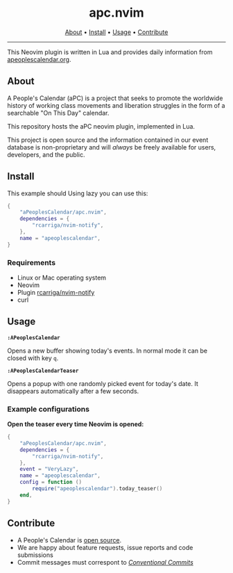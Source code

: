 <div align="center">

# apc.nvim

[About](#about) • [Install](#install) • [Usage](#usage) • [Contribute](#contribute)

</div>

---

This Neovim plugin is written in Lua and provides daily information from [apeoplescalendar.org](https://www.apeoplescalendar.org/).

## About

A People's Calendar (aPC) is a project that seeks to promote the worldwide history of working class movements and liberation struggles in the form of a searchable "On This Day" calendar.

This repository hosts the aPC neovim plugin, implemented in Lua.

This project is open source and the information contained in our event database is non-proprietary and will _always_ be freely available for users, developers, and the public.

## Install

This example should Using lazy you can use this:

```lua
{
    "aPeoplesCalendar/apc.nvim",
    dependencies = {
        "rcarriga/nvim-notify",
    },
    name = "apeoplescalendar",
}
```

### Requirements

- Linux or Mac operating system
- Neovim
- Plugin [rcarriga/nvim-notify](https://github.com/rcarriga/nvim-notify)
- curl

## Usage

**`:APeoplesCalendar`**

Opens a new buffer showing today's events. In normal mode it can be closed with key `q`.

**`:APeoplesCalendarTeaser`**

Opens a popup with one randomly picked event for today's date. It disappears automatically after a few seconds.

### Example configurations

**Open the teaser every time Neovim is opened:**

```lua
{
    "aPeoplesCalendar/apc.nvim",
    dependencies = {
        "rcarriga/nvim-notify",
    },
    event = "VeryLazy",
    name = "apeoplescalendar",
    config = function ()
        require("apeoplescalendar").today_teaser()
    end,
}
```

## Contribute

- A People's Calendar is [open source](https://github.com/aPeoplesCalendar).
- We are happy about feature requests, issue reports and code submissions
- Commit messages must correspont to _[Conventional Commits](https://www.conventionalcommits.org/en/v1.0.0/)_
